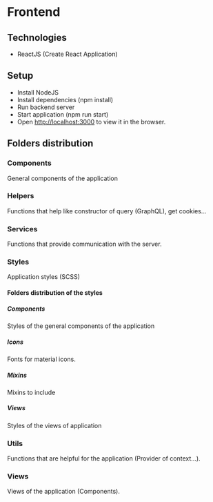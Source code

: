 # Frontend
## Technologies

* ReactJS (Create React Application)

## Setup
* Install NodeJS
* Install dependencies (npm install)
* Run backend server
* Start application (npm run start)
* Open [http://localhost:3000](http://localhost:3000) to view it in the browser.

## Folders distribution

### Components
General components of the application

### Helpers
Functions that help like constructor of query (GraphQL), get cookies...

### Services
Functions that provide communication with the server.

### Styles
Application styles (SCSS)

#### Folders distribution of the styles

##### Components
Styles of the general components of the application

##### Icons
Fonts for material icons.

##### Mixins
Mixins to include

##### Views
Styles of the views of application

### Utils
Functions that are helpful for the application (Provider of context...).

### Views
Views of the application (Components).